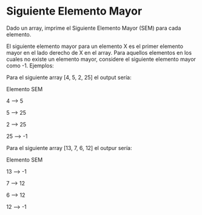 # Siguiente Elemento Mayor

Dado un array, imprime el Siguiente Elemento Mayor (SEM) para cada
elemento.

El siguiente elemento mayor para un elemento X es el primer elemento mayor
en el lado derecho de X en el array.
Para aquellos elementos en los cuales no existe un elemento mayor,
considere el siguiente elemento mayor como -1.
Ejemplos:

Para el siguiente array [4, 5, 2, 25] el output sería:

Elemento SEM

4 --> 5

5 --> 25

2 --> 25

25 --> -1

Para el siguiente array [13, 7, 6, 12] el outpur sería:

Elemento SEM

13 --> -1

7 --> 12

6 --> 12

12 --> -1